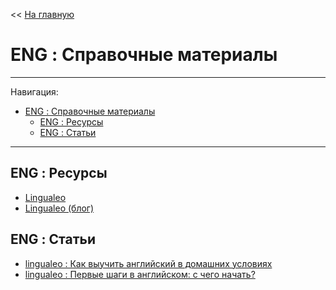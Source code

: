 << [На главную](./README.md)

# ENG : Справочные материалы

---

Навигация:

- [ENG : Справочные материалы](#eng--справочные-материалы)
  - [ENG : Ресурсы](#eng--ресурсы)
  - [ENG : Статьи](#eng--статьи)

---

## ENG : Ресурсы

- [Lingualeo](https://lingualeo.com/ru/)
- [Lingualeo (блог)](https://corp.lingualeo.com/ru/)

## ENG : Статьи

- [lingualeo : Как выучить английский в домашних условиях](https://corp.lingualeo.com/ru/2017/12/28/kak-vyiuchit-angliyskiy/)
- [lingualeo : Первые шаги в английском: с чего начать?](https://corp.lingualeo.com/ru/2017/01/23/pervyie-shagi-v-angliyskom/)
